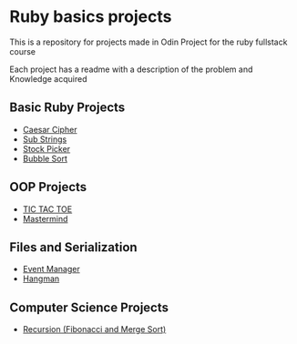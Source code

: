 # Ruby basics projects

This is a repository for projects made in Odin Project for the ruby fullstack course

Each project has a readme with a description of the problem and Knowledge acquired

## Basic Ruby Projects

* [Caesar Cipher](https://github.com/Reifhel/ruby_basic_projects/tree/main/caesar_cipher)
* [Sub Strings](https://github.com/Reifhel/ruby_basic_projects/tree/main/substrings)
* [Stock Picker](https://github.com/Reifhel/ruby_basic_projects/tree/main/stock_picker)
* [Bubble Sort](https://github.com/Reifhel/ruby_basic_projects/tree/main/bubble_sort)

## OOP Projects

* [TIC TAC TOE](https://github.com/Reifhel/ruby_basic_projects/tree/main/tic_tac_toe)
* [Mastermind](https://github.com/Reifhel/ruby_projects/tree/main/mastermind)

## Files and Serialization

* [Event Manager](https://github.com/Reifhel/ruby_projects/tree/main/event_manager)
* [Hangman](https://github.com/Reifhel/ruby_projects/tree/main/hangman)

## Computer Science Projects

* [Recursion (Fibonacci and Merge Sort)](https://github.com/Reifhel/ruby_projects/tree/main/recursion)
